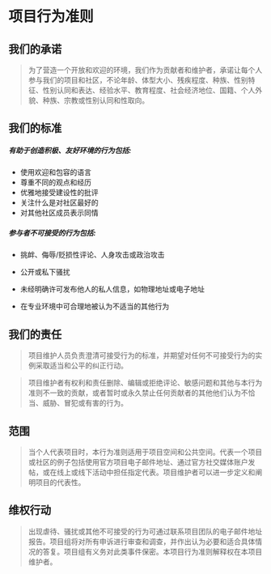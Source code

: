 # 项目行为准则  

## 我们的承诺

> 为了营造一个开放和欢迎的环境，我们作为贡献者和维护者，承诺让每个人参与我们的项目和社区，不论年龄、体型大小、残疾程度、种族、性别特征、性别认同和表达、经验水平、教育程度、社会经济地位、国籍、个人外貌、种族、宗教或性别认同和性取向。



## 我们的标准

##### 有助于创造积极、友好环境的行为包括:

- 使用欢迎和包容的语言
- 尊重不同的观点和经历
- 优雅地接受建设性的批评
- 关注什么是对社区最好的
- 对其他社区成员表示同情

##### 参与者不可接受的行为包括:

- 挑衅、侮辱/贬损性评论、人身攻击或政治攻击

- 公开或私下骚扰

- 未经明确许可发布他人的私人信息，如物理地址或电子地址

- 在专业环境中可合理地被认为不适当的其他行为

  

## 我们的责任

> 项目维护人员负责澄清可接受行为的标准，并期望对任何不可接受行为的实例采取适当和公平的纠正行动。

> 项目维护者有权利和责任删除、编辑或拒绝评论、敏感问题和其他与本行为准则不一致的贡献，或者暂时或永久禁止任何贡献者的其他他们认为不恰当、威胁、冒犯或有害的行为。



## 范围

> 当个人代表项目时，本行为准则适用于项目空间和公共空间。代表一个项目或社区的例子包括使用官方项目电子邮件地址、通过官方社交媒体账户发帖，或在线上或线下活动中担任指定代表。项目维护者可以进一步定义和阐明项目的代表性。



## 维权行动

> 出现虐待、骚扰或其他不可接受的行为可通过联系项目团队的电子邮件地址报告。项目组将对所有申诉进行审查和调查，并作出认为必要和适合具体情况的答复。项目组有义务对此类事件保密。本项目行为准则解释权在本项目维护者。

